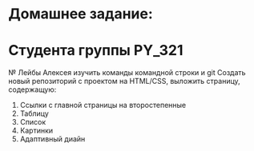 # Домашнее задание:
# Студента группы PY_321
№ Лейбы Алексея
изучить команды командной строки и git
Создать новый репозиторий с проектом на HTML/CSS, 
выложить страницу, содержащую:
1. Ссылки с главной страницы на второстепенные
2. Таблицу
3. Список
4. Картинки
5. Адаптивный диайн
